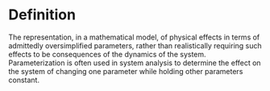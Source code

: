 # Definition

The representation, in a mathematical model, of physical effects in
terms of admittedly oversimplified parameters, rather than realistically
requiring such effects to be consequences of the dynamics of the system.
Parameterization is often used in system analysis to determine the
effect on the system of changing one parameter while holding other
parameters constant.
